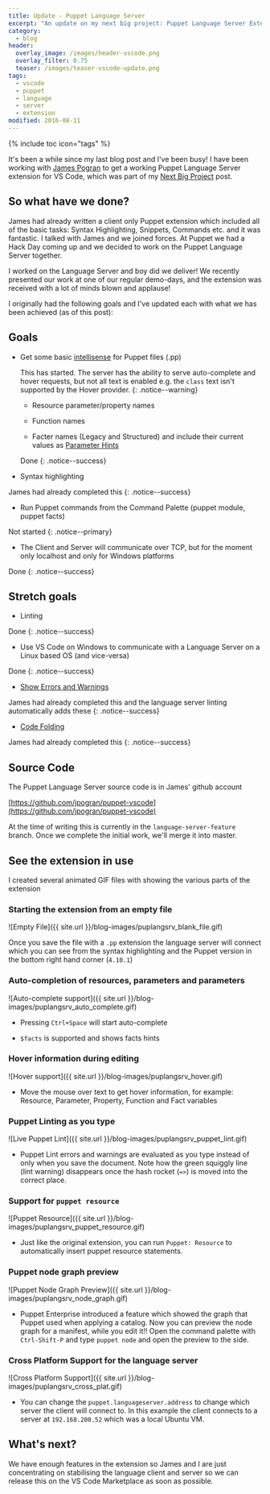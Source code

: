 ```yaml
---
title: Update - Puppet Language Server
excerpt: "An update on my next big project: Puppet Language Server Extension"
category:
  - blog
header:
  overlay_image: /images/header-vscode.png
  overlay_filter: 0.75
  teaser: /images/teaser-vscode-update.png
tags:
  - vscode
  - puppet
  - language
  - server
  - extension
modified: 2016-08-11
---
```


{% include toc icon="tags" %}

It's been a while since my last blog post and I've been busy!  I have been working with [James Pogran](https://github.com/jpogran) to get a working Puppet Language Server extension for VS Code, which was part of my [Next Big Project](../next-big-project) post.

## So what have we done?

James had already written a client only Puppet extension which included all of the basic tasks: Syntax Highlighting, Snippets, Commands etc. and it was fantastic.  I talked with James and we joined forces.  At Puppet we had a Hack Day coming up and we decided to work on the Puppet Language Server together.

I worked on the Language Server and boy did we deliver!  We recently presented our work at one of our regular demo-days, and the extension was received with a lot of minds blown and applause!

I originally had the following goals and I've updated each with what we has been achieved (as of this post):

## Goals

* Get some basic [intellisense](https://code.visualstudio.com/docs/editor/editingevolved#_intellisense) for Puppet files (.pp)

  This has started.  The server has the ability to serve auto-complete and hover requests, but not all text is enabled e.g. the `class` text isn't supported by the Hover provider.
  {: .notice--warning}

  * Resource parameter/property names

  * Function names

  * Facter names (Legacy and Structured) and include their current values as [Parameter Hints](https://code.visualstudio.com/docs/editor/editingevolved#_parameter-hints)

  Done
  {: .notice--success}


* Syntax highlighting

James had already completed this
{: .notice--success}


* Run Puppet commands from the Command Palette (puppet module, puppet facts)

Not started
{: .notice--primary}


* The Client and Server will communicate over TCP, but for the moment only localhost and only for Windows platforms

Done
{: .notice--success}


## Stretch goals

* Linting

Done
{: .notice--success}


* Use VS Code on Windows to communicate with a Language Server on a Linux based OS (and vice-versa)

Done
{: .notice--success}


* [Show Errors and Warnings](https://code.visualstudio.com/docs/editor/editingevolved#_errors-warnings)

James had already completed this and the language server linting automatically adds these
{: .notice--success}


* [Code Folding](https://code.visualstudio.com/docs/editor/editingevolved#_folding)

James had already completed this
{: .notice--success}


## Source Code

The Puppet Language Server source code is in James' github account

[https://github.com/jpogran/puppet-vscode](https://github.com/jpogran/puppet-vscode)

At the time of writing this is currently in the `language-server-feature` branch.  Once we complete the initial work, we'll merge it into master.


## See the extension in use

I created several animated GIF files with showing the various parts of the extension

### Starting the extension from an empty file

![Empty File]({{ site.url }}/blog-images/puplangsrv_blank_file.gif)

Once you save the file with a `.pp` extension the language server will connect which you can see from the syntax highlighting and the Puppet version in the bottom right hand corner (`4.10.1`)


### Auto-completion of resources, parameters and parameters

![Auto-complete support]({{ site.url }}/blog-images/puplangsrv_auto_complete.gif)

* Pressing `Ctrl+Space` will start auto-complete

* `$facts` is supported and shows facts hints


### Hover information during editing

![Hover support]({{ site.url }}/blog-images/puplangsrv_hover.gif)

* Move the mouse over text to get hover information, for example: Resource, Parameter, Property, Function and Fact variables


### Puppet Linting as you type

![Live Puppet Lint]({{ site.url }}/blog-images/puplangsrv_puppet_lint.gif)

* Puppet Lint errors and warnings are evaluated as you type instead of only when you save the document.  Note how the green squiggly line (lint warning) disappears once the hash rocket (`=>`) is moved into the correct place.


### Support for `puppet resource`

![Puppet Resource]({{ site.url }}/blog-images/puplangsrv_puppet_resource.gif)

* Just like the original extension, you can run `Puppet: Resource` to automatically insert puppet resource statements.


### Puppet node graph preview

![Puppet Node Graph Preview]({{ site.url }}/blog-images/puplangsrv_node_graph.gif)

* Puppet Enterprise introduced a feature which showed the graph that Puppet used when applying a catalog.  Now you can preview the node graph for a manifest, while you edit it!!  Open the command palette with `Ctrl-Shift-P` and type `puppet node` and open the preview to the side.


### Cross Platform Support for the language server

![Cross Platform Support]({{ site.url }}/blog-images/puplangsrv_cross_plat.gif)

* You can change the `puppet.languageserver.address` to change which server the client will connect to.  In this example the client connects to a server at `192.168.200.52` which was a local Ubuntu VM.


## What's next?

We have enough features in the extension so James and I are just concentrating on stabilising the language client and server so we can release this on the VS Code Marketplace as soon as possible.
